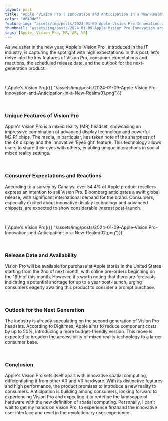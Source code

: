 ```yaml
---
layout: post
title: "Apple 'Vision Pro': Innovation and Anticipation in a New Realm"
color: "#649de5"
feature-img: "assets/img/posts/2024-01-09-Apple-Vision Pro-Innovation-and-Anticipation-in-a-New-Realm/00.png"
thumbnail: "assets/img/posts/2024-01-09-Apple-Vision Pro-Innovation-and-Anticipation-in-a-New-Realm/00.png"
tags: [Apple, Vision Pro, MR, AR, VR]
---
```


As we usher in the new year, Apple's 'Vision Pro', introduced in the IT industry, is capturing the spotlight with high expectations. In this post, let's delve into the key features of Vision Pro, consumer expectations and reactions, the scheduled release date, and the outlook for the next-generation product.

<br>

![Apple's Vision Pro]({{ "/assets/img/posts/2024-01-09-Apple-Vision Pro-Innovation-and-Anticipation-in-a-New-Realm/01.png"}})

<br>

### **Unique Features of Vision Pro**

Apple's Vision Pro is a mixed reality (MR) headset, showcasing an impressive combination of advanced display technology and powerful M2·R1 chips. The media, in particular, has taken note of the sharpness of the 4K display and the innovative 'EyeSight' feature. This technology allows users to share their eyes with others, enabling unique interactions in social mixed reality settings.

<br>

### **Consumer Expectations and Reactions**

According to a survey by Canalys, over 54.4% of Apple product resellers express an intention to sell Vision Pro. Bloomberg anticipates a swift global release, with significant international demand for the brand. Consumers, especially excited about innovative display technology and advanced chipsets, are expected to show considerable interest post-launch.

<br>

![Apple's Vision Pro]({{ "/assets/img/posts/2024-01-09-Apple-Vision Pro-Innovation-and-Anticipation-in-a-New-Realm/02.png"}})

<br>

### **Release Date and Availability**

Vision Pro will be available for purchase at Apple stores in the United States starting from the 2nd of next month, with online pre-orders beginning on the 19th of this month. However, it's worth noting that there are forecasts indicating a potential shortage for up to a year post-launch, urging consumers eagerly awaiting this product to consider a prompt purchase.

<br>

### **Outlook for the Next Generation**

The industry is already speculating on the second generation of Vision Pro headsets. According to Digitimes, Apple aims to reduce component costs by up to 50%, introducing a more budget-friendly version. This move is expected to broaden the accessibility of mixed reality technology to a larger consumer base.

<br>

### **Conclusion**

Apple's Vision Pro sets itself apart with innovative spatial computing, differentiating it from other AR and VR hardware. With its distinctive features and high performance, the product promises to introduce a new reality to consumers. Anticipation is building among consumers, looking forward to experiencing Vision Pro and expecting it to redefine the landscape of hardware with the new definition of spatial computing. Personally, I can't wait to get my hands on Vision Pro, to experience firsthand the innovative user interface and revel in the revolutionary user experience.
